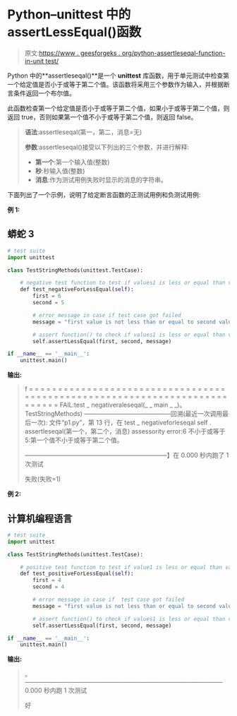 # Python–unittest 中的 assertLessEqual()函数

> 原文:[https://www . geesforgeks . org/python-assertleseqal-function-in-unit test/](https://www.geeksforgeeks.org/python-assertlessequal-function-in-unittest/)

Python 中的**assertleseqal()**是一个 **unittest** 库函数，用于单元测试中检查第一个给定值是否小于或等于第二个值。该函数将采用三个参数作为输入，并根据断言条件返回一个布尔值。

此函数检查第一个给定值是否小于或等于第二个值，如果小于或等于第二个值，则返回 true，否则如果第一个值不小于或等于第二个值，则返回 false。

> **语法**:assertleseqal(第一，第二，消息=无)
> 
> **参数**:assertleseqal()接受以下列出的三个参数，并进行解释:
> 
> *   **第一个**:第一个输入值(整数)
> *   **秒**:秒输入值(整数)
> *   **消息**:作为测试用例失败时显示的消息的字符串。

下面列出了一个示例，说明了给定断言函数的正测试用例和负测试用例:

**例 1:**

## 蟒蛇 3

```py
# test suite
import unittest

class TestStringMethods(unittest.TestCase):

    # negative test function to test if values1 is less or equal than value2
    def test_negativeForLessEqual(self):
        first = 6
        second = 5

        # error message in case if test case got failed
        message = "first value is not less than or equal to second value."

        # assert function() to check if values1 is less or equal than value2
        self.assertLessEqual(first, second, message)

if __name__ == '__main__':
    unittest.main()
```

**输出:**

> f
> = = = = = = = = = = = = = = = = = = = = = = = = = = = = = = = = = = = = = = = = = = = = = = = = = = = = = = = = = = = = = = = = = = = = = = = = = = =
> FAIL:test _ negativeraleseqal(_ _ main _ _)。TestStringMethods)
> ——————————————回溯(最近一次调用最后一次):
> 文件“p1.py”，第 13 行，在 test _ negativeforleseqal
> self . assertleseqal(第一个，第二个，消息)
> assessority error:6 不小于或等于 5:第一个值不小于或等于第二个值。
> 
> ———————————————————————】在 0.000 秒内跑了 1 次测试
> 
> 失败(失败=1)

**例 2:**

## 计算机编程语言

```py
# test suite
import unittest

class TestStringMethods(unittest.TestCase):

    # positive test function to test if value1 is less or equal than value2
    def test_positiveForLessEqual(self):
        first = 4
        second = 4

        # error message in case if  test case got failed
        message = "first value is not less than or equal to second value."

        # assert function() to check if values1 is less or equal than value2
        self.assertLessEqual(first, second, message)

if __name__ == '__main__':
    unittest.main()
```

**输出:**

> 。
> ————————————————————————————————
> 0.000 秒内跑 1 次测试
> 
> 好